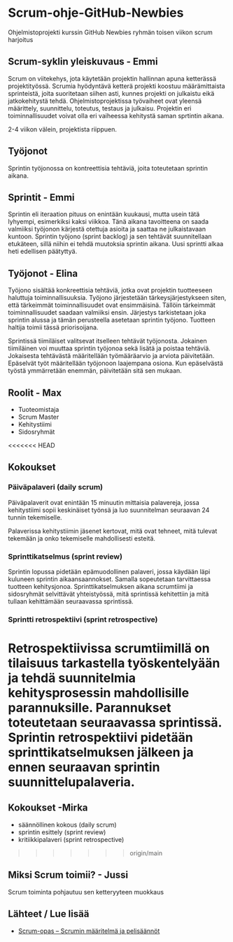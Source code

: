 # Scrum-ohje-GitHub-Newbies
Ohjelmistoprojekti kurssin GitHub Newbies ryhmän toisen viikon scrum harjoitus

## Scrum-syklin yleiskuvaus - Emmi
Scrum on viitekehys, jota käytetään projektin hallinnan apuna ketterässä projektityössä. Scrumia hyödyntävä ketterä projekti koostuu määrämittaista sprinteistä, joita suoritetaan siihen asti, kunnes projekti on julkaistu eikä jatkokehitystä tehdä. Ohjelmistoprojektissa työvaiheet ovat yleensä määrittely, suunnittelu, toteutus, testaus ja julkaisu. Projektin eri toiminnallisuudet voivat olla eri vaiheessa kehitystä saman sprtintin aikana. 

2-4 viikon välein, projektista riippuen. 

## Työjonot
 
Sprintin työjonossa on kontreettisia tehtäviä, joita toteutetaan sprintin aikana.

## Sprintit - Emmi
Sprintin eli iteraation pituus on enintään kuukausi, mutta usein tätä lyhyempi, esimerkiksi kaksi viikkoa. Tänä aikana tavoitteena on saada valmiiksi työjonon kärjestä otettuja asioita ja saattaa ne julkaistavaan kuntoon. Sprintin työjono (sprint backlog) ja sen tehtävät suunnitellaan etukäteen, sillä niihin ei tehdä muutoksia sprintin aikana. Uusi sprintti alkaa heti edellisen päätyttyä. 

## Työjonot - Elina

Työjono sisältää konkreettisia tehtäviä, jotka ovat projektin tuotteeseen haluttuja toiminnallisuuksia. Työjono järjestetään tärkeysjärjestykseen siten, että tärkeimmät toiminnallisuudet ovat ensimmäisinä. Tällöin tärkeimmät toiminnallisuudet saadaan valmiiksi ensin. Järjestys tarkistetaan joka sprintin alussa ja tämän perusteella asetetaan sprintin työjono. Tuotteen haltija toimii tässä priorisoijana. 

Sprintissä tiimiläiset valitsevat itselleen tehtävät työjonosta. Jokainen tiimiläinen voi muuttaa sprintin työjonoa sekä lisätä ja poistaa tehtäviä. Jokaisesta tehtävästä määritellään työmääräarvio ja arviota päivitetään. Epäselvät työt määritellään työjonoon laajempana osiona. Kun epäselvästä työstä ymmärretään enemmän, päivitetään sitä sen mukaan.

## Roolit - Max
+ Tuoteomistaja
+ Scrum Master
+ Kehitystiimi
+ Sidosryhmät

<<<<<<< HEAD
## Kokoukset
### Päiväpalaveri (daily scrum)
Päiväpalaverit ovat enintään 15 minuutin mittaisia palavereja, jossa kehitystiimi sopii keskinäiset työnsä ja luo suunnitelman seuraavan 24 tunnin tekemiselle. 

Palaverissa kehitystiimin jäsenet kertovat, mitä ovat tehneet, mitä tulevat tekemään ja onko tekemiselle mahdollisesti esteitä. 

### Sprinttikatselmus (sprint review)
Sprintin lopussa pidetään epämuodollinen palaveri, jossa käydään läpi kuluneen sprintin aikaansaannokset. Samalla sopeutetaan tarvittaessa tuotteen kehitysjonoa. Sprinttikatselmuksen aikana scrumtiimi ja sidosryhmät selvittävät yhteistyössä, mitä sprintissä kehitettiin ja mitä tullaan kehittämään seuraavassa sprintissä. 

### Sprintti retrospektiivi (sprint retrospective)
Retrospektiivissa scrumtiimillä on tilaisuus tarkastella työskentelyään ja tehdä suunnitelmia kehitysprosessin mahdollisille parannuksille. Parannukset toteutetaan seuraavassa sprintissä. Sprintin retrospektiivi pidetään sprinttikatselmuksen jälkeen ja ennen seuraavan sprintin suunnittelupalaveria. 
=======
## Kokoukset -Mirka
+ säännöllinen kokous (daily scrum)
+ sprintin esittely (sprint review)
+ kritiikkipalaveri (sprint retrospective)
>>>>>>> origin/main

## Miksi Scrum toimii? - Jussi
Scrum toiminta pohjautuu sen ketteryyteen
muokkaus

## Lähteet / Lue lisää
+ [Scrum-opas – Scrumin määritelmä ja pelisäännöt](https://scrumguides.org/docs/scrumguide/v2017/2017-Scrum-Guide-Finnish.pdf)
